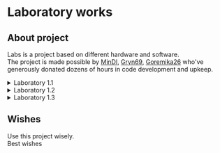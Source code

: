 # Laboratory works

## About project

Labs is a project based on different hardware and software.  
The project is made possible by [MinDl](https://github.com/MinDl1), [Gryn69](https://github.com/Gryn69), [Goremika26](https://github.com/Goremika26) who've generously donated dozens of hours in code development and upkeep.

<details>
<summary>Laboratory 1.1</summary>

# Lab_1

Lab_1 is a project based on Arduino that allows you to control the brightness of a three-color LED from the keyboard.

Lab_1 source code is made available on [Arduino Uno](https://docs.arduino.cc/hardware/uno-rev3).

## Documentation

### Narrative documentation:

- Our [docs](/lab_1/lab_1.1/docs/)

### Hardware and Software:

#### Hardware:

##### Minimum kit(to complete task_0 - task_2 one by one): 

- Computer - 1
- Arduino UNO - 1
- Wire for connecting an Arduino UNO to a computer - 1
- Small breadboard - 1
- RGB LED - 1
- Wires Male-Male - 4
- 220 Ohm resistor- 1

![Minimum kit for Project](/lab_1/lab_1.1/images/Minimum_kit.png)

##### Maximum kit(to complete all tasks one by one):

- Computer - 1
- Arduino UNO - 1
- Wire for connecting an Arduino UNO to a computer - 1
- Small breadboard - 1
- RGB LED - 3
- Wires Male-Male - 19
- 220 Ohm resistor - 3
- Slider switches - 6

![Maximum kit for Project](/lab_1/lab_1.1/images/Maximum_kit.png)

##### Base scheme for Project

![task_1_image](/lab_1/lab_1.1/images/task_1/task_1.png)

![task_0_Circuit](/lab_1/lab_1.1/images/task_1/task_1_Circuit.png)

##### Other images

Other images with connection in [/images](/lab_1/lab_1.1/images)

#### Software:

- [Arduino IDE](https://www.arduino.cc/en/software)

Our code has clear comments, but for you we will write the main points here.  
This is a base code for our Project.

```cpp
//For Arduino Uno
//Determining which pins the RGB LED is connected to
#define R_PIN 6
#define G_PIN 3
#define B_PIN 5

//setup code
void setup() {
  //assign the pins a mode of operation(output or input)
  pinMode(R_PIN, OUTPUT); 
  pinMode(G_PIN, OUTPUT);
  pinMode(B_PIN, OUTPUT);
}

//loop that will nonestop work on Arduino UNO
void loop() {
  //on RGB LED(Red) for second and off
  on_off_diod(R_PIN);
  //on RGB LED(Green) for second and off
  on_off_diod(G_PIN);
  //on RGB LED(Blue) for second and off
  on_off_diod(B_PIN);
}

//function for on and off RGB LED with one second delay (Function for turning on and off with one second delay the electric current on the pin)
void on_off_diod(int pin){
  //on RGB LED on pin (Start electric current transmission on the pin)
  digitalWrite(pin, 1);
  //second delay
  delay(1000);
  //off RGB LED on pin (Stop electric current transmission on the pin)
  digitalWrite(pin, 0);
}
```
Other code in folders in [lab_1](/lab_1/lab_1.1)

#### Tinkercad

<details>
<summary>Click to see task_0</summary>

[Lab_1_Task_0 in Tinkercad](https://www.tinkercad.com/things/hUXn1sMvgoT?sharecode=V5-eb4NnIwa8_icPDEYQduF4htVFSvu5pyuB1vv3SXI)  
This circuit and code allows you to control the brightness of a RGB LED from the keyboard to make one of 16.7 million. 
For work you need to write r(number)g(number)b(number). __For example:__
- Red - r9g0b0
- Green - r0g9b0
- Blue - r0g0b9

</details>

<details>
<summary>Click to see task_1</summary>

[Lab_1_Task_1 in Tinkercad](https://www.tinkercad.com/things/dO035Wefz5l?sharecode=3Hm3jjuLs1g7HK-fbBIjScHFplTGOnRNh4iorSZp8e8)  
This circuit and code allows you to on and off the brightness of a RGB LED.  
It works like this, one second is red, one second is green, one second is blue.  
You can't on or off, it just work after upload on [Arduino Uno](https://docs.arduino.cc/hardware/uno-rev3).

</details>

<details>
<summary>Click to see task_2_V1</summary>

[Lab_1_Task_2_V1 in Tinkercad](https://www.tinkercad.com/things/6JCQkYWYs3B?sharecode=U9FOTmA9Ncuwa_fjG77oxHb8qkzK34U_dj44oW_pIuc)  
This circuit and code allows you to on and off the brightness of a RGB LED.
It has one mode. You can on and off RGB LED if you write 'g'

</details>

<details>
<summary>Click to see task_2_V2</summary>

[Lab_1_Task_2_V2 in Tinkercad](https://www.tinkercad.com/things/8wfPLGTnTLq?sharecode=STpkbYADtMDm-hr6B4mwUL6ALgLF5M9m0D9LhN1DJ6o)  
This circuit and code allows you to on and off the brightness of a RGB LED.
It has two modes:  
- First mode work like, you need to write r(number)g(number)b(number). Like in [task_0](#tinkercad). To on off this mode you need to write 'q'.
- Second mode work like, one second is red, one second is green, one second is blue. Like in [task_1](#tinkercad). To on off this mode you need to write 'w'.

</details>

<details>
<summary>Click to see task_3-4</summary>

[Lab_1_Task_3-4 in Tinkercad](https://www.tinkercad.com/things/62KvX8lanUf?sharecode=Ap17QtAgDOo48hsks5oYpykxV940c-53qGE7I705esw)  
This circuit and code allows you to on and off the brightness of a Three RGB LEDs.
It has two modes:  
- First mode work like, you need to write r(number)g(number)b(number). Like in [task_0](#tinkercad). To on off this mode you need to write 'q'.
- Second mode work like, one second is red, one second is green, one second is blue. Like in [task_1](#tinkercad). To on off this mode you need to write 'w'.  
The code is the same as the code in task_2_V2

</details>

<details>
<summary>Click to see task_5_V1</summary>

[Lab_1_Task_5_V1 in Tinkercad](https://www.tinkercad.com/things/53uGiR72OBC?sharecode=NPoRelFheTzRlagaMws3vqDz3LDr-U90Xm8LTyd8h8A)  
This circuit and code allows you to on and off the brightness of a Three RGB LEDs.
It has three modes:  
- First mode work like, you need to write r(number)g(number)b(number). Like in [task_0](#tinkercad). To on off this mode you need to write 'q'.
- Second mode work like, one second is red, one second is green, one second is blue. Like in [task_1](#tinkercad). To on off this mode you need to write 'w'.
- Third mode work like, first RGB LED red, second RGB LED green, thrid RGB LED blue. To on off this mode you need to write 'e' and switch all slider switches.  
The code is the same as the code in task_3-4

</details>

<details>
<summary>Click to see task_5_V2</summary>

[Lab_1_Task_5_V2 in Tinkercad](https://www.tinkercad.com/things/dGwQRqxL8Af?sharecode=uzq7HeGMdqiiHOq7ge5AVx8bif7cwTnom_EspXsSfKo)  
This circuit and code allows you to on and off the brightness of a Three RGB LEDs.
It has two modes:  
- First mode work like, one second is red, one second is green, one second is blue. Like in [task_1](#tinkercad). To on off this mode you need to write 'w'.
- Second mode work like, first RGB LED red, second RGB LED green, thrid RGB LED blue. To on off this mode you need to write 'e'.

</details>

### Language & Applications documentation:

- [Arduino](https://docs.arduino.cc/)
- [C++](https://devdocs.io/cpp/)
- [Tinkercad](https://www.tinkercad.com/learn)

## Building

For build code and upload on Arduino, you need to download [Arduino IDE](https://www.arduino.cc/en/software).  
This code work only for [Arduino Uno](https://docs.arduino.cc/hardware/uno-rev3).

---

</details>

<details>
<summary>Laboratory 1.2</summary>

# Lab_1.2

Monkey ping pong  
Lab_1.2 is a project based on Arduino that allows you to play ping-pong with flexible sensor.

Lab_1.2 source code is made available on [Arduino Uno](https://docs.arduino.cc/hardware/uno-rev3).

## Documentation

### Narrative documentation:

- Our [docs](/lab_1/lab_1.2/docs/)

### Hardware and Software:

#### Hardware:

##### Minimum kit(to complete task_0): 

- Computer - 1
- Arduino UNO - 1
- Wire for connecting an Arduino UNO to a computer - 1
- Small breadboard - 1
- Buttons - 2
- Set of wires
- 4 kΩ Resistor - 4
- Flexible sensor - 2

![Minimum kit for Project](/lab_1/lab_1.2/images/Minimum_kit.png)

##### Maximum kit(to complete all tasks one by one):

- Computer - 1
- Arduino UNO - 1
- Wire for connecting an Arduino UNO to a computer - 1
- Small breadboard - 1
- Buttons - 2
- Set of wires
- 4 kΩ Resistor - 6
- Flexible sensor - 4

![Maximum kit for Project](/lab_1/lab_1.2/images/Maximum_kit.png)

##### Base scheme for Project

![Task_0_image](/lab_1/lab_1.2/images/Task_0/Task_0.png)

![Task_0_Circuit](/lab_1/lab_1.2/images/Task_0/Task_0_Circuit.png)

##### Other images

Other images with connection in [/images](/lab_1/lab_1.2/images)

#### Software:

- [Arduino IDE](https://www.arduino.cc/en/software)
- [Processing](https://processing.org/)

Our code has clear comments, but for you we will write the main points here.  
This is a base code for our Project.

Arduino code

```cpp
/*
Сuитыватель показаний датчиков Контекст: Arduino

Сuитывает показания с двух аналоговых входов и двух цифровых входов и выводит их знаuения.

Подклюuения:
Аналоговые датuики — к контактам аналогового ввода A0 и A1 Кнопки — к контактам цифрового ввода 4 и 5
*/


const int leftSensor = A0; // аналоговый ввод для левой руки 
const int rightSensor = A1; // аналоговый ввод для правой руки 
const int resetButton = 4; // цифровой ввод для кнопки сброса 
const int serveButton = 5; // цифровой ввод для кнопки подаuи

int leftReading = 0;	// показания датuика левой руки 
int rightReading = 0;	// показания датuика правой руки 
int resetReading = 0;	// данные кнопки сброса
int serveReading = 0;	// данные кнопки подаuи

void setup() {
// настраиваем последовательное соединение: 
  Serial.begin(9600);
// configure the digital inputs: 
  pinMode(resetButton, INPUT); 
  pinMode(serveButton, INPUT);
}

void loop() {
// сuитываем показания аналоговых датuиков: 
  leftReading = analogRead(leftSensor); 
  rightReading = analogRead(rightSensor);

// сuитываем показания цифровых датuиков: 
  resetReading = digitalRead(resetButton); 
  serveReading = digitalRead(serveButton);

// Выводим результаты на экран: 
  Serial.print(leftReading); 
  Serial.print(','); 
  Serial.print(rightReading); 
  Serial.print(','); 
  Serial.print(resetReading); 
  Serial.print(',');
/* выводим на экран последнее показание датuика
с помощью функции printlin(), uтобы каждый набор из uетырех показаний был на отдельной строке:
*/
Serial.println(serveReading);
}
```
Processing code

```java
import processing.serial.*;

Serial myPort;
String resultString; // Строuная переменная для результатов

void setup() {
  size(480, 130); // устанавливаем размер окна апплета 
  printArray(Serial.list()); // Выводим на экран все
  // доступные последовательные порты
  
  // Hа моем компьютере порт микроконтроллера обыuно
  // первый порт в списке,
  // поэтому я открываю Serial.list()[0].
  // Измените 0 на номер последовательного порта,
  // к которому подклюuен ваш микроконтроллер: 
  String portName = Serial.list()[1];
  // открываем последовательный порт:
  myPort = new Serial(this, portName, 9600);
  
  // сuитываем байты в буфер, пока не дойдем до символа
  // перевода строки (ASCII 10): 
  myPort.bufferUntil('\n');
}

void draw() {
  // задаем цвет фона и заливки для окна апплета: 
  background(#044f6f);
  fill(#ffffff);
  // выводим строку в окне:
  if (resultString != null) { 
    text(resultString, 10, height/2);
  }
}

/* Метод serialEvent() исполняется автоматиuески в программе каждый раз, когда в буфер записывается
байт со знаuением, определенным в методе bufferUntil() в процедуре setup():
*/

void serialEvent(Serial myPort) {
  // Сuитываем данные из последовательного буфера: 
  String inputString = myPort.readStringUntil('\n');
  
  // Отбрасываем символы возврата каретки
  // и перевода строки из строки ввода: 
  inputString = trim(inputString);
  // Оuищаем переменную resultString: 
  resultString = "";
  
  // Разделяем входную строку по запятым и преобразовываем
  // полуuенные фрагменты в целые uисла:
  int sensors[] = int(inputString.split(", "));
  
  // Добавляем знаuения к строке результата:
  for (int sensorNum = 0; sensorNum < sensors.length; sensorNum++) {
    resultString += "Sensor " + sensorNum + ": ";
    resultString += sensors[sensorNum] + '\t';
  }
  // Выводим результат на экран: 
  println(resultString);
}
```

Other code in folders in [lab_2](/lab_1/lab_1.2/code)

#### Tinkercad

<details>
<summary>Click to see Task_0</summary>

[Lab_2_Task_0 in Tinkercad](https://www.tinkercad.com/things/9XXuvXolDj3?sharecode=ggglE6MH0tPTb_5_Z6lmFAVOzXe-qpBiG2zrRJ5MMPM)  
This circuit and code allows you to control 2 ping-pong paddles with flexible sensor and show you the game. 

</details>

<details>
<summary>Click to see Task_0_Arduino_ultrasonic_sensor</summary>

[Lab_2_Task_0_Arduino_ultrasonic_sensor in Tinkercad](https://www.tinkercad.com/things/7Oxql65PcST?sharecode=waaRPWMERvyUNfi1oD_xEmB36GVAiRF01Zue4sO-fDY)  
This circuit and code allows you to control 2 ping-pong paddles with ultrasonic sensor and show you the game. 

</details>

<details>
<summary>Click to see Task_1-3</summary>

[Lab_2_Task_1-3 in Tinkercad](https://www.tinkercad.com/things/e2kYLFEPLQk?sharecode=waSgHX7pjD2xIQmv0CseYd5RBD_IypeuP4LmsLCPHZI)  
This circuit and code allows you to control 4 ping-pong paddles with flexible sensor and show you the game. 

</details>

<details>
<summary>Click to see Task_1-3_Arduino_ultrasonic_sensor</summary>

[Lab_2_Task_1-3_Arduino_ultrasonic_sensor in Tinkercad](https://www.tinkercad.com/things/h1qa7SH4AzB?sharecode=0vdZN52ufLO0fdSQTVMLpmT19Iv72kAeBdPmgsLWeyQ)  
This circuit and code allows you to control 4 ping-pong paddles with ultrasonic sensor and show you the game. 

</details>

<details>
<summary>Click to see Task_4</summary>

Will be updated soon

</details>

### Language & Applications documentation:

- [Arduino](https://docs.arduino.cc/)
- [C++](https://devdocs.io/cpp/)
- [Tinkercad](https://www.tinkercad.com/learn)
- [Processing](https://processing.org/)

## Building

For build code and upload on Arduino, you need to download [Arduino IDE](https://www.arduino.cc/en/software) and [Processing](https://processing.org/) to see the game and play.  
This code work only for [Arduino Uno](https://docs.arduino.cc/hardware/uno-rev3).

---

</details>

<details>
<summary>Laboratory 1.3</summary>

# Lab_1.3

Lab_3 Это проект основанный на Arduino который позволяет обнаружить нарушение климатических условий. 

Lab_3 source code is made available on [Arduino Uno](https://docs.arduino.cc/hardware/uno-rev3).

## Documentation

### Narrative documentation:

- Our [docs](/lab_1/lab_1.3/docs/)

### Hardware and Software:

#### Hardware:

##### Maximum kit(to complete all tasks one by one):

- Computer - 1
- Arduino UNO - 1
- Wire for connecting an Arduino UNO to a computer - 1
- Small breadboard - 1
- DHT11 - 1
- LCD 16X2 I2C - 1
- MQ-3- 1
- Flame sensor - 1
- 220 Ω resistor - 2
- LED - 1
- RGB LED - 1
- Buzzer - 1
- Water pump - 1
- Relay - 1
- 9V battery - 1
- Ground humidity sensor - 1
- Wires kit

##### Last scheme for Project

![Task_1_image](/lab_1/lab_1.3/images/Task_1-6/Task_1-6.jpg)

##### DFD

![DFD](/lab_1/lab_1.3/images/Lab_3_cheme.png)

##### Other images

Other images with connection in [/images](/lab_1/lab_1.3/images)

#### Software:

- [Arduino IDE](https://www.arduino.cc/en/software)

Our code has clear comments, but for you we will write the main points here.  
This is a base code for Task_0.3 for our Project.

```cpp
// Подключение пинов
#define SENSOR_FLAME_PIN 4
// Переменная для определения огня
int flame;
// Настройка Arduino 
void setup()
{
  // Определения режимов для пинов
  pinMode(SENSOR_FLAME_PIN, INPUT);
  // Частота для работы Arduino с компьютером по USB порту
  Serial.begin(9600);
}
// Цикл который будет бесконечно работать на Arduino 
void loop() {
  // Считывание данных с сенсора
  flame = digitalRead(SENSOR_FLAME_PIN);
  // Если огогнь есть
  if (flame == 1){
    // Выводить сообщение  "Обнаружено пламя" на компьютер
    Serial.println("Обнаружено пламя");
    // Задержка 150 мс
    delay(150);
  } 
  // Если пламени нет
  else{
    // Выводить сообщение  "Пламя не обнаружено" на компьютер
    Serial.println("Пламя не обнаружено");
  }
 // delay(500);
}
```
Other code in folders in [Lab_3](/lab_1/lab_1.3/code/)

#### Electrical circuit

<details>
<summary>Click to see Task_0.1</summary>

![Lab3_Task_0.1](/lab_1/lab_1.3/images/Task_0.1/Task_0.1.png)

Принцип работы этой схемы заключается в том, что датчик DHT11 измеряет температуру и влажность окружающй сренды, считывает эти данные,  через Arduino передаёт на дисплей LCD 16X2 I2C, который выводит эти данные. 

</details>

<details>
<summary>Click to see Task_0.2</summary>

![Lab3_Task_0.2](/lab_1/lab_1.3/images/Task_0.2/Task_0.2.png)

Принцип работы этой схемы заключается в том, что датчик MQ-3 измеряет количество углексилого газа в воздухе и через Arduino посылает показатели на компьютер.

</details>

<details>
<summary>Click to see Task_0.3</summary>

![Lab3_Task_0.3](/lab_1/lab_1.3/images/Task_0.3/Task_0.3.png)

Принцип работы этой схемы заключается в том, что датчик Flame Sensor при обнаружении пламени посылает сигнал на Arduino, запускает звуковой и световой сигнал и посылает показатели на компьютер.

</details>

<details>
<summary>Click to see Task_0.4</summary>

![Lab3_Task_0.4](/lab_1/lab_1.3/images/Task_0.4/Task_0.4.png)

Принцип работы этой схемы заключается в том, что датчик влажности почвы измеряет уровень влажности окружающей среды, если уровень влажности ниже заданных показателей, посылает сигнал на Arduino, который включает водяной насос для увлажнения и выводит сообщение на компьютер "Pump ON" и "Pump OFF".

</details>

<details>
<summary>Click to see Task_1-6</summary>

![Lab3_Task_1-6](/lab_1/lab_1.3/images/Task_1-6/Task_1-6.jpg)

Объединяем схемы с Task_0.1 по Task_0.4 в одну с помощью беспаечной платы.  
Добавляем звуковое и световое оповещения индивидульное для каждого датчика.  
Вся информация теперь выводится на дисплей LCD 16X2 I2C.  
Теперь водяной насос включается не только от датчика влажности почвы, но и от датчика влажности воздуха.

</details>

### Language & Applications documentation:

- [Arduino](https://docs.arduino.cc/)
- [C++](https://devdocs.io/cpp/)

## Building

For build code and upload on Arduino, you need to download [Arduino IDE](https://www.arduino.cc/en/software).  
This code work only for [Arduino Uno](https://docs.arduino.cc/hardware/uno-rev3).

---

</details>

## Wishes

Use this project wisely.  
Best wishes